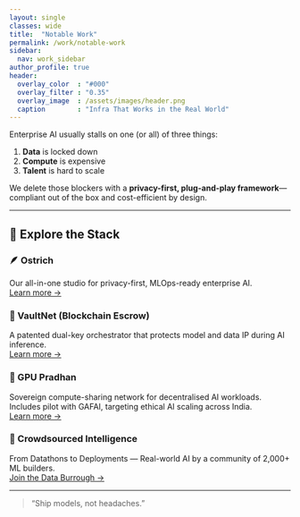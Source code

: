 ```yaml
---
layout: single
classes: wide
title:  "Notable Work"
permalink: /work/notable-work
sidebar:
  nav: work_sidebar
author_profile: true
header:
  overlay_color  : "#000"
  overlay_filter : "0.35"
  overlay_image  : /assets/images/header.png
  caption        : "Infra That Works in the Real World"
---
```


Enterprise AI usually stalls on one (or all) of three things:

1. **Data** is locked down  
2. **Compute** is expensive  
3. **Talent** is hard to scale

We delete those blockers with a **privacy-first, plug-and-play framework**—compliant out of the box and cost-efficient by design.

---

## 🧭 Explore the Stack

### 🪶 Ostrich  
Our all-in-one studio for privacy-first, MLOps-ready enterprise AI.  
[Learn more →](/work/why-ostrich/)

### 🧾 VaultNet (Blockchain Escrow)  
A patented dual-key orchestrator that protects model and data IP during AI inference.  
[Learn more →](/work/blockchain-escrow/)

### 🔗 GPU Pradhan  
Sovereign compute-sharing network for decentralised AI workloads.  
Includes pilot with GAFAI, targeting ethical AI scaling across India.  
[Learn more →](/work/gpu-pradhan/)

### 🧠 Crowdsourced Intelligence  
From Datathons to Deployments — Real-world AI by a community of 2,000+ ML builders.  
[Join the Data Burrough →](https://nas.io/ostrich-ai)

---

> “Ship models, not headaches.”  

